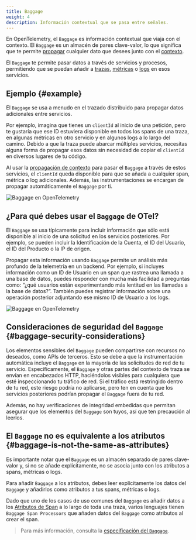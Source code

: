 ```yaml
---
title: Baggage
weight: 4
description: Información contextual que se pasa entre señales.
---
```


En OpenTelemetry, el `Baggage` es información contextual que viaja con el
contexto. El `Baggage` es un almacén de pares clave-valor, lo que significa que
te permite [propagar](../../context-propagation/#propagation) cualquier dato que
desees junto con el [contexto](../../context-propagation/#context).

El `Baggage` te permite pasar datos a través de servicios y procesos,
permitiendo que se puedan añadir a [trazas](../traces/), [métricas](../metrics/)
o [logs](../logs/) en esos servicios.

## Ejemplo {#example}

El `Baggage` se usa a menudo en el trazado distribuido para propagar datos
adicionales entre servicios.

Por ejemplo, imagina que tienes un `clientId` al inicio de una petición, pero te
gustaría que ese ID estuviera disponible en todos los spans de una traza, en
algunas métricas en otro servicio y en algunos logs a lo largo del camino. Debido a que la traza puede abarcar múltiples servicios, necesitas alguna forma
de propagar esos datos sin necesidad de copiar el `clientId` en diversos lugares
de tu código.

Al usar la [propagación de contexto](../traces/#context-propagation) para pasar
el `Baggage` a través de estos servicios, el `clientId` queda disponible para
que se añada a cualquier span, métrica o log adicionales. Además, las
instrumentaciones se encargan de propagar automáticamente el `Baggage` por ti.

![Baggage en OpenTelemetry](../otel-baggage.svg)

## ¿Para qué debes usar el `Baggage` de OTel?

El `Baggage` se usa típicamente para incluir información que sólo está
disponible al inicio de una solicitud en los servicios posteriores. Por ejemplo,
se pueden incluir la Identificación de la Cuenta, el ID del Usuario, el ID del
Producto o la IP de origen.

Propagar esta información usando `Baggage` permite un análisis más profundo de
la telemetría en un backend. Por ejemplo, si incluyes información como un ID de
Usuario en un span que rastrea una llamada a una base de datos, puedes responder
con mucha más facilidad a preguntas como: “¿qué usuarios están experimentando
más lentitud en las llamadas a la base de datos?”. También puedes registrar
información sobre una operación posterior adjuntando ese mismo ID de Usuario a
los logs.

![Baggage en OpenTelemetry](../otel-baggage-2.svg)

## Consideraciones de seguridad del `Baggage` {#baggage-security-considerations}

Los elementos sensibles del `Baggage` pueden compartirse con recursos no
deseados, como APIs de terceros. Esto se debe a que la instrumentación
automática incluye el `Baggage` en la mayoría de las solicitudes de red de tu
servicio. Específicamente, el `Baggage` y otras partes del contexto de traza se
envían en encabezados HTTP, haciéndolos visibles para cualquiera que esté
inspeccionando tu tráfico de red. Si el tráfico está restringido dentro de tu
red, este riesgo podría no aplicarse, pero ten en cuenta que los servicios
posteriores podrían propagar el `Baggage` fuera de tu red.

Además, no hay verificaciones de integridad embedidas que permitan asegurar que
los elementos del `Baggage` son tuyos, así que ten precaución al leerlos.

## El `Baggage` no es equivalente a los atributos {#baggage-is-not-the-same-as-attributes}

Es importante notar que el `Baggage` es un almacén separado de pares clave-valor
y, si no se añade explícitamente, no se asocia junto con los atributos a spans,
métricas o logs.

Para añadir `Baggage` a los atributos, debes leer explícitamente los datos del
`Baggage` y añadirlos como atributos a tus spans, métricas o logs.

Dado que uno de los casos de uso comunes del `Baggage` es añadir datos a los
[Atributos de Span](../traces/#attributes) a lo largo de toda una traza, varios
lenguajes tienen `Baggage Span Processors` que añaden datos del `Baggage` como
atributos al crear el span.

> Para más información, consulta la [especificación del
> `Baggage`][baggage specification].

[baggage specification]: /docs/specs/otel/overview/#baggage-signal
